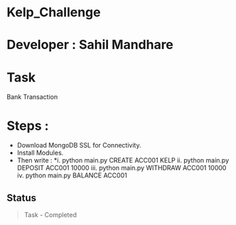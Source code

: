 # Kelp_Challenge

# Developer : Sahil Mandhare

# Task
Bank Transaction

# Steps : 
* Download MongoDB SSL for Connectivity.
* Install Modules.
* Then write : 
*i. python main.py CREATE ACC001 KELP
 ii. python main.py DEPOSIT ACC001 10000 
 iii. python main.py WITHDRAW ACC001 10000
 iv. python main.py BALANCE ACC001

## Status
> Task - Completed
